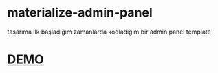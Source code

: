 # materialize-admin-panel

tasarıma ilk başladığım zamanlarda kodladığım bir admin panel template

# [DEMO](https://selimcanozdemir.github.io/materialize-admin-panel/)
